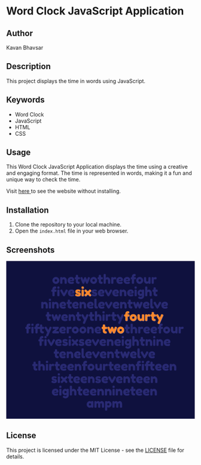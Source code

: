 # Word Clock JavaScript Application

## Author
Kavan Bhavsar

## Description
This project displays the time in words using JavaScript.

## Keywords
- Word Clock
- JavaScript
- HTML
- CSS

## Usage
This Word Clock JavaScript Application displays the time using a creative and engaging format. The time is represented in words, making it a fun and unique way to check the time.

Visit <a href="https://kavanbhavsar35.github.io/World Clock/" target="_blank">here </a>to see the website without installing.

## Installation
1. Clone the repository to your local machine.
2. Open the `index.html` file in your web browser.



## Screenshots
![Word Clock](assets/screenshot.png)

## License
This project is licensed under the MIT License - see the [LICENSE](LICENSE.txt) file for details.

